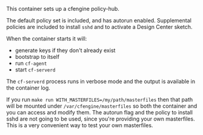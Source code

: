 This container sets up a cfengine policy-hub.

The default policy set is included, and has autorun enabled.
Supplemental policies are included to install `sshd` and to activate a
Design Center sketch.

When the container starts it will:

* generate keys if they don't already exist
* bootstrap to itself
* run `cf-agent`
* start `cf-serverd`

The `cf-serverd` process runs in verbose mode and the output is available in the container log.

If you run `make run WITH_MASTERFILES=/my/path/masterfiles` then that
path will be mounted under `/var/cfengine/masterfiles` so both the
container and you can access and modify them. The autorun flag and the
policy to install sshd are not going to be used, since you're
providing your own masterfiles. This is a very convenient way to test
your own masterfiles.
